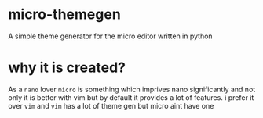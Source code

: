 # micro-themegen
A simple theme generator for the micro editor written in python

# why it is created?
As a `nano` lover `micro` is something which imprives nano significantly and not only it is better with vim but by default it provides a lot of features. i prefer it over `vim` and `vim` has a lot of theme gen but micro aint have one
